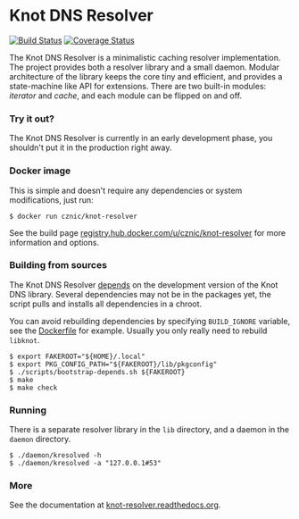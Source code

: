 # Knot DNS Resolver

[![Build Status](https://travis-ci.org/CZ-NIC/knot-resolver.svg?branch=master)](https://travis-ci.org/CZ-NIC/knot-resolver)
[![Coverage Status](https://coveralls.io/repos/CZ-NIC/knot-resolver/badge.svg)](https://coveralls.io/r/CZ-NIC/knot-resolver)

The Knot DNS Resolver is a minimalistic caching resolver implementation. The project provides both a resolver
library and a small daemon. Modular architecture of the library keeps the core tiny and efficient, and provides
a state-machine like API for extensions. There are two built-in modules: *iterator* and *cache*,
and each module can be flipped on and off.

### Try it out?

The Knot DNS Resolver is currently in an early development phase, you shouldn't put it in the production right away.

### Docker image

This is simple and doesn't require any dependencies or system modifications, just run:

```
$ docker run cznic/knot-resolver
```

See the build page [registry.hub.docker.com/u/cznic/knot-resolver](https://registry.hub.docker.com/u/cznic/knot-resolver) for more information and options.

### Building from sources 

The Knot DNS Resolver [depends][depends] on the development version of the Knot DNS library.
Several dependencies may not be in the packages yet, the script pulls and installs all dependencies in a chroot.

You can avoid rebuilding dependencies by specifying `BUILD_IGNORE` variable, see the [Dockerfile](scripts/Dockerfile)
for example. Usually you only really need to rebuild `libknot`.

```
$ export FAKEROOT="${HOME}/.local"
$ export PKG_CONFIG_PATH="${FAKEROOT}/lib/pkgconfig"
$ ./scripts/bootstrap-depends.sh ${FAKEROOT}
$ make
$ make check
```

### Running

There is a separate resolver library in the `lib` directory, and a daemon in the `daemon` directory.

```
$ ./daemon/kresolved -h
$ ./daemon/kresolved -a "127.0.0.1#53"
```

### More

See the documentation at [knot-resolver.readthedocs.org][doc].

[depends]: http://knot-resolver.readthedocs.org/en/latest/build.html
[doc]: http://knot-resolver.readthedocs.org/en/latest/index.html
